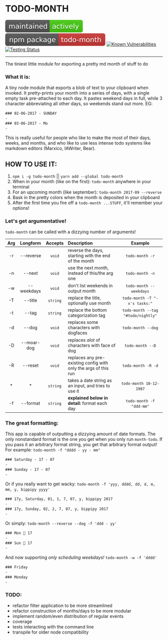 # TODO-MONTH


[![Maintenance status](https://raw.githubusercontent.com/one19/project-status/master/cache/todo-month/maintained.svg?sanitize=true)](https://github.com/one19/project-status) [![published on npm!](https://raw.githubusercontent.com/one19/project-status/master/cache/todo-month/npm.svg?sanitize=true)](https://www.npmjs.com/package/todo-month) [![Known Vulnerabilities](https://snyk.io/test/github/one19/todo-month/badge.svg)](https://snyk.io/test/github/one19/todo-month) [![Testing Status](https://travis-ci.org/one19/todo-month.svg?branch=master)](https://travis-ci.org/one19/todo-month)


---

The tiniest little module for exporting a pretty md month of stuff to do

### What it is:

A tiny node module that exports a blob of text to your clipboard when invoked.
It pretty-prints your month into a series of days, with a single empty task pre-attached to each day. It pastes weekend days in full, while 3 character abbreviating all other days, so weekends stand out more. EG:

```
### 02-06-2017 - SUNDAY
- 
### 03-06-2017 - Mo
- 
```

This is really useful for people who like to make the most of their days, weeks, and months, and who like to use less intense todo systems like markdown editors (Marxico, IAWriter, Bear).

## HOW TO USE IT:

1.  `npm i -g todo-month` || `yarn add --global todo-month`
2. When in your month (like on the first): `todo-month` anywhere in your terminal
3. For an upcoming month (like september): `todo-month 2017-09 --reverse`
4. Bask in the pretty colors when the month is deposited in your clipboard
5. After the first time you fire off a `todo-month ...STUFF`, it'll remember your options!

### Let's get argumentative!
`todo-month` can be called with a dizzying number of arguments!

| Arg | Longform | Accepts | Description | Example |
| :---------------: | :---------------: | :---------------: | :--------------- | :---------------: |
| -r | --reverse | `void` | reverse the days, starting with the end of the month | `todo-month -r` |
| -n | --next | `void` | use the next month, instead of this/the arg one | `todo-month -n` |
| -w | --weekdays | `void` | don't list weekends in output month | `todo-month --weekdays` |
| -T | --title | `string` | replace the title, optionally use month | `todo-month -T "-x's tasks:"` |
| -t | --tag | `string` | replace the bottom categorization tag | `todo-month --tag "#todo/nightly"` |
| -d | --dog | `void` | replaces some characters with dogfaces | `todo-month --dog` |
| -D | --moar-dog | `void` | replaces *alot* of characters with face of dog | `todo-month --D` |
| -R | --reset | `void` | replaces any pre-existing config with only the args of this run | `todo-month -R -d` |
| * | * | `string` | takes a date string as an input, and tries to use it | `todo-month 10-12-1987` |
| -f | --format | `string` | **explained below in detail:** format each day | `todo-month -f "ddd-mm"` |

### The great formatting:

This app is capable of outputting a dizzying amount of date formats. The only nonstandard format is the one you get when you only run `month-todo`.
If you pass it an arbitrary format string, you get that arbitrary format output!
For example: `todo-month -f "dddd - yy - mm"`
```
### Saturday - 17 - 07
- 
### Sunday - 17 - 07
- 
```
Or if you really want to get wacky: `todo-month -f 'yyy, dddd, dd, d, m, mm, y, bippipy yyyy'`
```
### 17y, Saturday, 01, 1, 7, 07, y, bippipy 2017
- 
### 17y, Sunday, 02, 2, 7, 07, y, bippipy 2017
- 
```
Or simply: `todo-month --reverse --dog -f 'ddd - yy'`
```
### Mon 🐶 17
- 
### Sun 🐶 17
- 
```
And now supporting *only scheduling weekdays!* `todo-month -w -f 'dddd'`
```
### Friday
- 
### Monday
- 
```

### TODO:
- refactor filter application to be more streamlined
- refactor construction of months/days to be more modular
- implement random/even distribution of regular events
- coverage
- tests interacting with the command line
- transpile for older node compatibility
